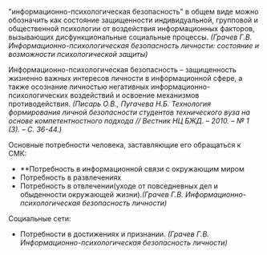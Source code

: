 "информационно-психологическая безопасность" в общем виде можно обозначить как состояние защищенности индивидуальной, групповой и общественной психологии от воздействия информационных факторов, вызывающих дисфункциональные социальные процессы. *(Грачев Г.В. Информационно-психологическая безопасность личности: состояние и возможности психологической защиты)*

Информационно-психологическая безопасность – защищенность жизненно важных интересов личности в информационной сфере, а также осознание личностью негативных информационно-психологических воздействий и освоение механизмов противодействия. *(Писарь О.В., Пугачева Н.Б. Технология формирования личной безопасности студентов технического вуза на основе компетентностного подхода // Вестник НЦ БЖД. – 2010. – № 1 (3). – С. 36-44.)*

Основные потребности человека, заставляющие его обращаться к СМК:
- **Потребность в информационной связи с окружающим миром
- Потребность в развлечениях
- Потребность в отвлечении(уходе от повседневных дел и обыденности окружающей жизни).*(Грачев Г.В. Информационно-психологическая безопасность личности)*

Социальные сети:
- Потребности в достижениях и признании. *(Грачев Г.В. Информационно-психологическая безопасность личности)*